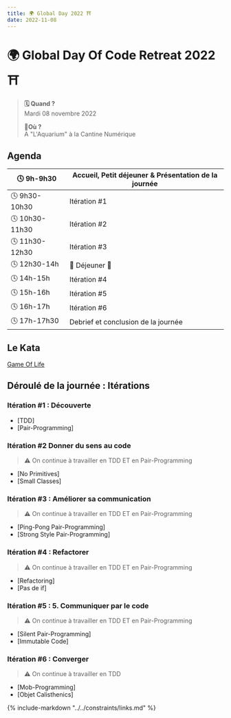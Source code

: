 ```yaml
---
title: 🌍 Global Day 2022 ⛩️
date: 2022-11-08
---
```

# 🌍 Global Day Of Code Retreat 2022 ⛩️

> **🗓️ Quand ?** <br> Mardi 08 novembre 2022
>
> **📍Où ?** <br> A "L'Aquarium" à la Cantine Numérique
<!-- more -->
## Agenda

| 🕓 9h-9h30     | Accueil, Petit déjeuner & Présentation de la journée |
|----------------|------------------------------------------------------|
| 🕓 9h30-10h30  | Itération \#1                                        |
| 🕓 10h30-11h30 | Itération \#2                                        |
| 🕓 11h30-12h30 | Itération \#3                                        |
| 🕓 12h30-14h   | 🍕 Déjeuner 🍕                                       |
| 🕓 14h-15h     | Itération \#4                                        |
| 🕓 15h-16h     | Itération \#5                                        |
| 🕓 16h-17h     | Itération \#6                                        |
| 🕓 17h-17h30   | Debrief et conclusion de la journée                  |

## Le Kata

[Game Of Life](/code-retreat/katas/game-of-life/)

## Déroulé de la journée : Itérations

### Itération \#1 : Découverte

- [TDD]
- [Pair-Programming]

### Itération \#2 Donner du sens au code

> :warning:  On continue à travailler en TDD ET en Pair-Programming

- [No Primitives]
- [Small Classes]

### Itération \#3 : Améliorer sa communication

> :warning:  On continue à travailler en TDD ET en Pair-Programming

- [Ping-Pong Pair-Programming]
- [Strong Style Pair-Programming]

### Itération \#4 : Refactorer

> :warning: On continue à travailler en TDD ET en Pair-Programming

- [Refactoring]
- [Pas de if]

### Itération \#5 : 5. Communiquer par le code

> :warning:  On continue à travailler en TDD ET en Pair-Programming

- [Silent Pair-Programming]
- [Immutable Code]

### Itération \#6 : Converger

> :warning:  On continue à travailler en TDD

- [Mob-Programming]
- [Objet Calisthenics]

{% include-markdown "../../constraints/links.md" %}